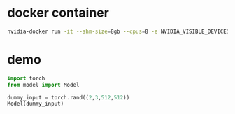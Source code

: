 # docker container

```sh
nvidia-docker run -it --shm-size=8gb --cpus=8 -e NVIDIA_VISIBLE_DEVICES=0,1 -v $(pwd):/workspace pytorch/pytorch:1.7.0-cuda11.0-cudnn8-runtime /bin/bash
```

# demo

```python
import torch
from model import Model

dummy_input = torch.rand((2,3,512,512))
Model(dummy_input)
```